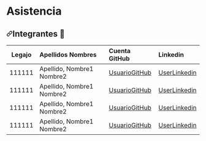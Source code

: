 # Asistencia

<h2><a id="user-content-integrantes-busts_in_silhouette" class="anchor" aria-hidden="true" href="#integrantes-busts_in_silhouette"><svg class="octicon octicon-link" viewBox="0 0 16 16" version="1.1" width="16" height="16" aria-hidden="true"><path fill-rule="evenodd" d="M7.775 3.275a.75.75 0 001.06 1.06l1.25-1.25a2 2 0 112.83 2.83l-2.5 2.5a2 2 0 01-2.83 0 .75.75 0 00-1.06 1.06 3.5 3.5 0 004.95 0l2.5-2.5a3.5 3.5 0 00-4.95-4.95l-1.25 1.25zm-4.69 9.64a2 2 0 010-2.83l2.5-2.5a2 2 0 012.83 0 .75.75 0 001.06-1.06 3.5 3.5 0 00-4.95 0l-2.5 2.5a3.5 3.5 0 004.95 4.95l1.25-1.25a.75.75 0 00-1.06-1.06l-1.25 1.25a2 2 0 01-2.83 0z"></path></svg></a>Integrantes <g-emoji class="g-emoji" alias="busts_in_silhouette" fallback-src="https://github.githubassets.com/images/icons/emoji/unicode/1f465.png">👥</g-emoji></h2>
<table>
<thead>
<tr>
<th align="center">Legajo</th>
<th align="left">Apellidos Nombres</th>
<th align="left">Cuenta GitHub</th>
<th align="left">Linkedin</th>
</tr>
</thead>
<tbody>
<tr>
<td align="center">111111</td>
<td align="left">Apellido, Nombre1 Nombre2</td>
<td align="left"><a href="https://github.com/xxxx">UsuarioGitHub</a></td>
<td align="left"><a href="https://ar.linkedin.com/" rel="nofollow">UserLinkedin</a></td>
</tr>
<tr>
<td align="center">111111</td>
<td align="left">Apellido, Nombre1 Nombre2</td>
<td align="left"><a href="https://github.com/xxxx">UsuarioGitHub</a></td>
<td align="left"><a href="https://ar.linkedin.com/" rel="nofollow">UserLinkedin</a></td>
</tr>
<tr>
<td align="center">111111</td>
<td align="left">Apellido, Nombre1 Nombre2</td>
<td align="left"><a href="https://github.com/xxxx">UsuarioGitHub</a></td>
<td align="left"><a href="https://ar.linkedin.com/" rel="nofollow">UserLinkedin</a></td>
</tr>
<tr>
<td align="center">111111</td>
<td align="left">Apellido, Nombre1 Nombre2</td>
<td align="left"><a href="https://github.com/xxxx">UsuarioGitHub</a></td>
<td align="left"><a href="https://ar.linkedin.com/" rel="nofollow">UserLinkedin</a></td>
</tr>
</tbody>
</table>
